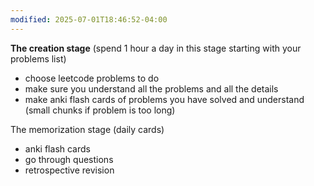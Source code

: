 ```yaml
---
modified: 2025-07-01T18:46:52-04:00
---
```



**The creation stage** (spend 1 hour a day in this stage starting with your problems list)
- choose leetcode problems to do
- make sure you understand all the problems and all the details
- make anki flash cards of problems you have solved and understand (small chunks if problem is too long)


The memorization stage (daily cards)
- anki flash cards 
- go through questions
- retrospective revision